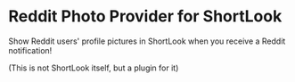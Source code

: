 # Reddit Photo Provider for ShortLook

Show Reddit users' profile pictures in ShortLook when you receive a Reddit notification!

(This is not ShortLook itself, but a plugin for it)
